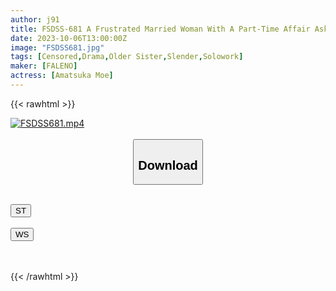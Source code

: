 ```yaml
---
author: j91
title: FSDSS-681 A Frustrated Married Woman With A Part-Time Affair Asks For It Three Times In An Hour While Her Husband Returns Home… Angel Moe
date: 2023-10-06T13:00:00Z
image: "FSDSS681.jpg"
tags: [Censored,Drama,Older Sister,Slender,Solowork]
maker: [FALENO]
actress: [Amatsuka Moe]
---
```



{{< rawhtml >}}

<div class="video" data-videoid="MaJp82ed7MCmjV9">
    <a href="javascript:;">
        <img src="https://my.j91.asia/posts/FSDSS681/FSDSS681.jpg" width="WIDTH" height="HEIGHT" alt="FSDSS681.mp4" loading="lazy">
    </a>
</div>

<script type="text/javascript" src="https://j91.asia/asset/on-demand-st.js"></script>

<br>
  <link rel="stylesheet" href="https://j91.asia/asset/bs5.css">
  
  <center>
  <button class="btn btn-primary" type="button" data-bs-toggle="collapse" data-bs-target=".multi-collapse" aria-expanded="false" aria-controls="multiCollapseExample1 multiCollapseExample2"><h2>Download</h2></button></center>
</p>
<div class="row">
  <div class="col">
    <div class="collapse multi-collapse" id="multiCollapseExample1">
      <div class="card card-body">
	      	      <br>
<div class="buttons">  
<a href="https://streamtape.to/v/MaJp82ed7MCmjV9"><button class="btn-hover color-3"><i class="fa fa-download"></i> ST</button></a></div>
    </div>
  </div>
</div>
  <div class="col">
    <div class="collapse multi-collapse" id="multiCollapseExample2">
      <div class="card card-body">
	      <br>
<div class="buttons">
    <a href="https://wolfstream.tv/lbcv6rvkriaj"><button class="btn-hover color-9"><i class="fa fa-download"></i> WS</button></a></div>
<br><br>
      </div>
    </div>
  </div>
</div>

{{< /rawhtml >}}